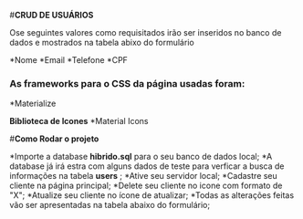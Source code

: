 #**CRUD DE USUÁRIOS**

Ose seguintes valores como requisitados irão ser inseridos no banco de dados e mostrados na tabela abixo do formulário

*Nome
*Email
*Telefone
*CPF

### As frameworks para o CSS da página usadas foram:

*Materialize


**Biblioteca de Icones**
*Material Icons

#**Como Rodar o projeto**

*Importe a database **hibrido.sql** para o seu banco de dados local;
*A database já irá estra com alguns dados de teste para verficar a busca de informações na tabela **users** ;
*Ative seu servidor local;
*Cadastre seu cliente na página principal;
*Delete seu cliente no icone com formato de "X";
*Atualize seu cliente no ícone de atualizar;
*Todas as alterações feitas vão ser apresentadas na tabela abaixo do formulário;
